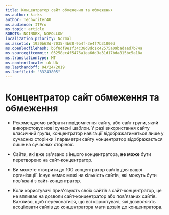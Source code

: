 ```yaml
---
title: Концентратор сайт обмеження та обмеження
ms.author: kirks
author: Techwriter40
ms.audience: ITPro
ms.topic: article
ROBOTS: NOINDEX, NOFOLLOW
localization_priority: Normal
ms.assetid: 1930b62d-7035-4b68-9b4f-3e4f7b31000d
ms.openlocfilehash: b5f8df9e1f34c38d8dc1c42575a09badaad7b74a
ms.sourcegitcommit: 03258ec4f5476a1ea6dd3a31d17bda815bc5a18a
ms.translationtype: MT
ms.contentlocale: uk-UA
ms.lasthandoff: 04/24/2019
ms.locfileid: "33243805"
---
```

# <a name="hub-site-limits-and-restrictions"></a>Концентратор сайт обмеження та обмеження


- Рекомендуємо вибрати повідомлення сайту, або сайт групи, який використовує нові сучасні шаблон. У разі використання сайту класичний групи, концентратор навігації відображатиметься лише у сучасних сторінки і параметри сайту концентратор відображається лише на сучасних сторінок.


- Сайти, які вже зв'язано з іншого концентратора, **не може** бути перетворено на сайт-концентратор.


- Ви можете створити до 100 концентратор сайтів для вашої організації. Існує немає межі на кількість сайтів, які можуть бути пов'язані з сайт-концентратор.


- Коли користувачі прив'язують своїх сайтів з сайт-концентратор, це не впливає на дозволи сайт-концентратор або пов'язаних сайтів. Важливо, щоб переконатися, що всі користувачі, які дозволяють асоціювати сайтів до концентратора мати дозвіл до концентратора.

